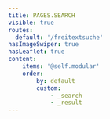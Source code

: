 ```yaml
---
title: PAGES.SEARCH
visible: true
routes:
  default: '/freitextsuche'
hasImageSwiper: true
hasLeaflet: true
content:
    items: '@self.modular'
    order:
        by: default
        custom:
            - _search
            - _result
---
```

